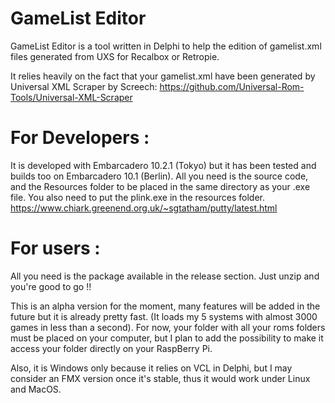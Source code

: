 # GameList Editor
GameList Editor is a tool written in Delphi to help the edition of gamelist.xml files generated from UXS for Recalbox or Retropie.

It relies heavily on the fact that your gamelist.xml have been generated by Universal XML Scraper by Screech:
https://github.com/Universal-Rom-Tools/Universal-XML-Scraper

# For Developers :
It is developed with Embarcadero 10.2.1 (Tokyo) but it has been tested and builds too on Embarcadero 10.1 (Berlin).
All you need is the source code, and the Resources folder to be placed in the same directory as your .exe file.
You also need to put the plink.exe in the resources folder.
https://www.chiark.greenend.org.uk/~sgtatham/putty/latest.html

# For users :
All you need is the package available in the release section.
Just unzip and you're good to go !!

This is an alpha version for the moment, many features will be added in the future but it is already pretty fast.
(It loads my 5 systems with almost 3000 games in less than a second).
For now, your folder with all your roms folders must be placed on your computer, but I plan to add the possibility to make it access your folder directly on your RaspBerry Pi.

Also, it is Windows only because it relies on VCL in Delphi, but I may consider an FMX version once it's stable, thus it would work under Linux and MacOS.
